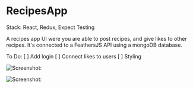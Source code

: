 # RecipesApp
Stack: React, Redux, Expect Testing

A recipes app UI were you are able to post recipes, and give likes to other recipes. It's connected to a FeathersJS API using a mongoDB database.

To Do:
[ ] Add login
[ ] Connect likes to users
[ ] Styling

![Screenshot:](https://res.cloudinary.com/dnbyfobad/image/upload/v1497255431/Screen_Shot_2017-06-12_at_10.16.19_cfohoo.png)

![Screenshot:](https://res.cloudinary.com/dnbyfobad/image/upload/v1497255431/Screen_Shot_2017-06-12_at_10.16.39_eqgzey.png)
